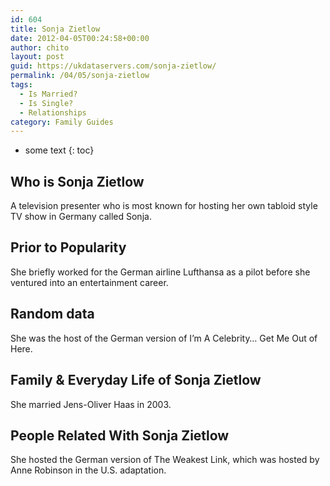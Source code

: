 ```yaml
---
id: 604
title: Sonja Zietlow
date: 2012-04-05T00:24:58+00:00
author: chito
layout: post
guid: https://ukdataservers.com/sonja-zietlow/
permalink: /04/05/sonja-zietlow
tags:
  - Is Married?
  - Is Single?
  - Relationships
category: Family Guides
---
```


* some text
{: toc}
          
          
## Who is  Sonja Zietlow
                  
                  
                  
A television presenter who is most known for hosting her own tabloid style TV show in Germany called Sonja.
                  
                
                
                
## Prior to Popularity 
                  
                  
                  
She briefly worked for the German airline Lufthansa as a pilot before she ventured into an entertainment career.
                  
                
                
                
## Random data 
                  
                  
                  
She was the host of the German version of I&#8217;m A Celebrity&#8230; Get Me Out of Here.
                  
                
                
                
## Family & Everyday Life of Sonja Zietlow
                  
                  
                  
She married Jens-Oliver Haas in 2003.
                  
                
                
                
## People Related With  Sonja Zietlow
                  
                  
                  
She hosted the German version of The Weakest Link, which was hosted by Anne Robinson in the U.S. adaptation.
                  
                
              
            
          
          
          
    
    
  
